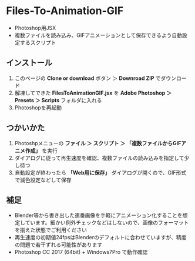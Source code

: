 # Files-To-Animation-GIF
- Photoshop用JSX
- 複数ファイルを読み込み、GIFアニメーションとして保存できるよう自動設定するスクリプト


## インストール
1. このページの **Clone or download** ボタン ＞ **Downroad ZIP** でダウンロード
1. 解凍してできた **FilesToAnimationGIF.jsx** を **Adobe Photoshop ＞ Presets ＞ Scripts** フォルダに入れる
1. Photoshopを再起動

## つかいかた
1. Photoshpメニューの **ファイル ＞ スクリプト ＞ 「複数ファイルからGIFアニメ作成」** を実行
1. ダイアログに従って再生速度を確認、複数ファイルの読み込みを指定して少し待つ
1. 自動設定が終わったら **「Web用に保存」** ダイアログが開くので、GIF形式で減色設定などして保存

## 補足
- Blender等から書き出した連番画像を手軽にアニメーション化することを想定しています。細かい例外チェックなどはしないので、画像のフォーマットを揃えた状態でご利用ください
- 再生速度の初期値24fpsはBlenderのデフォルトに合わせていますが、精度の問題で若干ずれる可能性があります
- Photoshop CC 2017 (64bit) + Windows7Pro で動作確認
